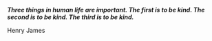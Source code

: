 _**Three things in human life are important. The first is to be kind. The second is to be kind. The third is to be kind.**_

Henry James